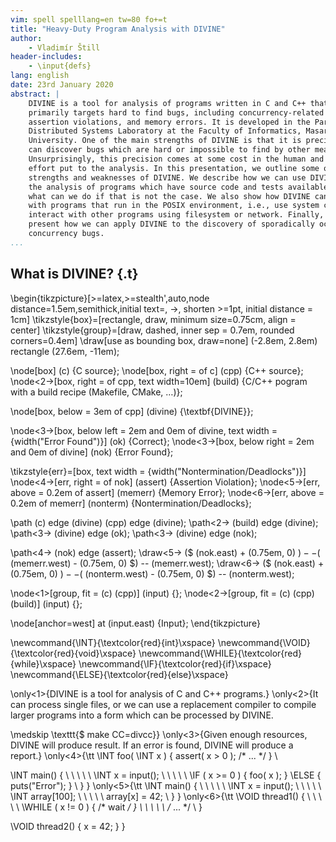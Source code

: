 ```yaml
---
vim: spell spelllang=en tw=80 fo+=t
title: "Heavy-Duty Program Analysis with DIVINE"
author:
    - Vladimír Štill
header-includes:
    - \input{defs}
lang: english
date: 23rd January 2020
abstract: |
    DIVINE is a tool for analysis of programs written in C and C++ that
    primarily targets hard to find bugs, including concurrency-related bugs,
    assertion violations, and memory errors. It is developed in the Parallel and
    Distributed Systems Laboratory at the Faculty of Informatics, Masaryk
    University. One of the main strengths of DIVINE is that it is precise and
    can discover bugs which are hard or impossible to find by other means.
    Unsurprisingly, this precision comes at some cost in the human and computing
    effort put to the analysis. In this presentation, we outline some of the
    strengths and weaknesses of DIVINE. We describe how we can use DIVINE for
    the analysis of programs which have source code and tests available, and
    what can we do if that is not the case. We also show how DIVINE can be used
    with programs that run in the POSIX environment, i.e., use system calls and
    interact with other programs using filesystem or network. Finally, we
    present how we can apply DIVINE to the discovery of sporadically occurring
    concurrency bugs.
...
```


## What is DIVINE? {.t}

\begin{tikzpicture}[>=latex,>=stealth',auto,node distance=1.5em,semithick,initial
                    text=, ->, shorten >=1pt, initial distance = 1cm]
  \tikzstyle{box}=[rectangle, draw, minimum size=0.75cm, align = center]
  \tikzstyle{group}=[draw, dashed, inner sep = 0.7em, rounded corners=0.4em]
  \draw[use as bounding box, draw=none] (-2.8em, 2.8em) rectangle (27.6em, -11em);

  \node[box] (c) {C source};
  \node[box, right = of c] (cpp) {C++ source};
  \node<2->[box, right = of cpp, text width=10em] (build) {C/C++ pogram with a build recipe (Makefile, CMake, …)};

  \node[box, below = 3em of cpp] (divine) {\textbf{DIVINE}};

  \node<3->[box, below left = 2em and 0em of divine, text width = {width("Error Found")}] (ok) {Correct};
  \node<3->[box, below right = 2em and 0em of divine] (nok) {Error Found};

  \tikzstyle{err}=[box, text width = {width("Nontermination/Deadlocks")}]
  \node<4->[err, right = of nok] (assert) {Assertion Violation};
  \node<5->[err, above = 0.2em of assert] (memerr) {Memory Error};
  \node<6->[err, above = 0.2em of memerr] (nonterm) {Nontermination/Deadlocks};

  \path
    (c) edge (divine)
    (cpp) edge (divine);
  \path<2-> (build) edge (divine);
  \path<3-> (divine) edge (ok);
  \path<3-> (divine) edge (nok);

  \path<4-> (nok) edge (assert);
  \draw<5-> ($ (nok.east) + (0.75em, 0) $)
      -- ($ (memerr.west) - (0.75em, 0) $)
      -- (memerr.west);
  \draw<6-> ($ (nok.east) + (0.75em, 0) $)
      -- ($ (nonterm.west) - (0.75em, 0) $)
      -- (nonterm.west);

  \node<1>[group, fit = (c) (cpp)] (input) {};
  \node<2->[group, fit = (c) (cpp) (build)] (input) {};

  \node[anchor=west] at (input.east) {Input};
\end{tikzpicture}

\newcommand{\INT}{\textcolor{red}{int}\xspace}
\newcommand{\VOID}{\textcolor{red}{void}\xspace}
\newcommand{\WHILE}{\textcolor{red}{while}\xspace}
\newcommand{\IF}{\textcolor{red}{if}\xspace}
\newcommand{\ELSE}{\textcolor{red}{else}\xspace}

\only<1>{DIVINE is a tool for analysis of C and C++ programs.}
\only<2>{It can process single files, or we can use a replacement compiler to compile
larger programs into a form which can be processed by DIVINE.

\medskip
\texttt{\$ make CC=divcc}}
\only<3>{Given enough resources, DIVINE will produce result. If an error is
found, DIVINE will produce a report.}
\only<4>{\tt
\INT foo( \INT x ) \{ assert( x > 0 ); /* ... */ \} \\

\INT main() \{ \\
\ \ \ \ \INT x = input(); \\
\ \ \ \ \IF ( x >= 0 ) \{ foo( x ); \} \ELSE \{ puts("Error"); \} \\
\}
}
\only<5>{\tt
\INT main() \{ \\
\ \ \ \ \INT x = input(); \\
\ \ \ \ \INT array[100]; \\
\ \ \ \ array[x] = 42; \\
\}
}
\only<6>{\tt
\VOID thread1() \{ \\
\ \ \ \ \WHILE ( x != 0 ) \{ /* wait */ \} \\
\ \ \ \ /* ... */ \\
\}

\VOID thread2() \{ x = 42; \}
}


